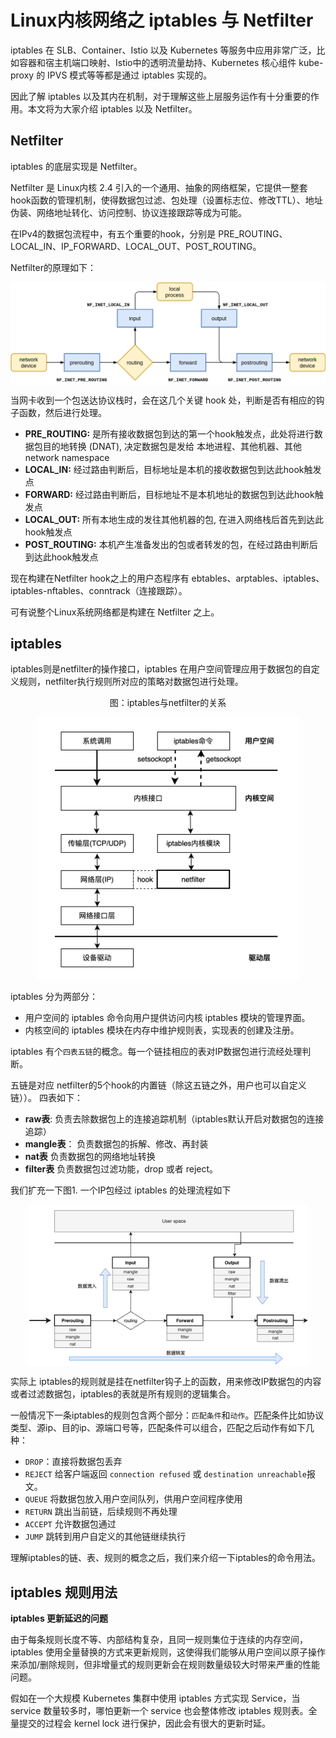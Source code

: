 # Linux内核网络之 iptables 与 Netfilter

iptables 在 SLB、Container、Istio 以及 Kubernetes 等服务中应用非常广泛，比如容器和宿主机端口映射、Istio中的透明流量劫持、Kubernetes 核心组件 kube-proxy 的 IPVS 模式等等都是通过 iptables 实现的。

因此了解 iptables 以及其内在机制，对于理解这些上层服务运作有十分重要的作用。本文将为大家介绍 iptables 以及 Netfilter。

## Netfilter 

iptables 的底层实现是 Netfilter。

Netfilter 是 Linux内核 2.4 引入的一个通用、抽象的网络框架，它提供一整套hook函数的管理机制，使得数据包过滤、包处理（设置标志位、修改TTL）、地址伪装、网络地址转化、访问控制、协议连接跟踪等成为可能。

在IPv4的数据包流程中，有五个重要的hook，分别是 PRE_ROUTING、LOCAL_IN、IP_FORWARD、LOCAL_OUT、POST_ROUTING。

Netfilter的原理如下：

<div  align="center">
	<img src="../assets/netfilter.png" width = "550"  align=center />
</div>

当网卡收到一个包送达协议栈时，会在这几个关键 hook 处，判断是否有相应的钩子函数，然后进行处理。

- **PRE_ROUTING:** 是所有接收数据包到达的第一个hook触发点，此处将进行数据包目的地转换 (DNAT), 决定数据包是发给 本地进程、其他机器、其他network namespace
- **LOCAL_IN:** 经过路由判断后，目标地址是本机的接收数据包到达此hook触发点
- **FORWARD:** 经过路由判断后，目标地址不是本机地址的数据包到达此hook触发点
- **LOCAL_OUT:** 所有本地生成的发往其他机器的包, 在进入网络栈后首先到达此hook触发点
- **POST_ROUTING:** 本机产生准备发出的包或者转发的包，在经过路由判断后到达此hook触发点


现在构建在Netfilter hook之上的用户态程序有 ebtables、arptables、iptables、iptables-nftables、conntrack（连接跟踪）。

可有说整个Linux系统网络都是构建在 Netfilter 之上。

## iptables

iptables则是netfilter的操作接口，iptables 在用户空间管理应用于数据包的自定义规则，netfilter执行规则所对应的策略对数据包进行处理。

<div  align="center">
	<p>图：iptables与netfilter的关系</p>
	<img src="../assets/iptables.png" width = "420"  align=center />
</div>

iptables 分为两部分：

- 用户空间的 iptables 命令向用户提供访问内核 iptables 模块的管理界面。
- 内核空间的 iptables 模块在内存中维护规则表，实现表的创建及注册。

iptables 有个`四表五链`的概念。每一个链挂相应的表对IP数据包进行流经处理判断。 

五链是对应 netfilter的5个hook的内置链（除这五链之外，用户也可以自定义链））。 四表如下：

- **raw表**: 负责去除数据包上的连接追踪机制（iptables默认开启对数据包的连接追踪）
- **mangle表**： 负责数据包的拆解、修改、再封装
- **nat表** 负责数据包的网络地址转换
- **filter表** 负责数据包过滤功能，drop 或者 reject。


我们扩充一下图1. 一个IP包经过 iptables 的处理流程如下

<div  align="center">
	<img src="../assets/iptables-chain.png" width = "450"  align=center />
</div>

实际上 iptables的规则就是挂在netfilter钩子上的函数，用来修改IP数据包的内容或者过滤数据包，iptables的表就是所有规则的逻辑集合。

一般情况下一条iptables的规则包含两个部分：`匹配条件`和`动作`。匹配条件比如协议类型、源ip、目的ip、源端口号等，匹配条件可以组合，匹配之后动作有如下几种：

- `DROP`：直接将数据包丢弃
- `REJECT` 给客户端返回 `connection refused` 或 `destination unreachable`报文。
- `QUEUE` 将数据包放入用户空间队列，供用户空间程序使用
- `RETURN` 跳出当前链，后续规则不再处理
- `ACCEPT` 允许数据包通过
- `JUMP` 跳转到用户自定义的其他链继续执行

理解iptables的链、表、规则的概念之后，我们来介绍一下iptables的命令用法。

## iptables 规则用法

**iptables 更新延迟的问题**

由于每条规则长度不等、内部结构复杂，且同一规则集位于连续的内存空间，iptables 使用全量替换的方式来更新规则，这使得我们能够从用户空间以原子操作来添加/删除规则，但非增量式的规则更新会在规则数量级较大时带来严重的性能问题。

假如在一个大规模 Kubernetes 集群中使用 iptables 方式实现 Service，当 service 数量较多时，哪怕更新一个 service 也会整体修改 iptables 规则表。全量提交的过程会 kernel lock 进行保护，因此会有很大的更新时延。
